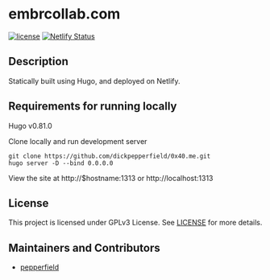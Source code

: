 # embrcollab.com

[![license](https://img.shields.io/badge/LICENSE-MIT-green)](https://github.com/embrcollab/embrcollab.com/master/LICENSE)
[![Netlify Status](https://api.netlify.com/api/v1/badges/ceef981f-8a45-495d-9033-2aea2ed2274b/deploy-status)](https://app.netlify.com/sites/embrcollab/deploys)

## Description

Statically built using Hugo, and deployed on Netlify.

## Requirements for running locally

Hugo v0.81.0

Clone locally and run development server

```
git clone https://github.com/dickpepperfield/0x40.me.git
hugo server -D --bind 0.0.0.0
```

View the site at http://$hostname:1313 or http://localhost:1313

## License

This project is licensed under GPLv3 License. See [LICENSE](/LICENSE) for more details.

## Maintainers and Contributors

- [pepperfield](https://github.com/dickpepperfield)
